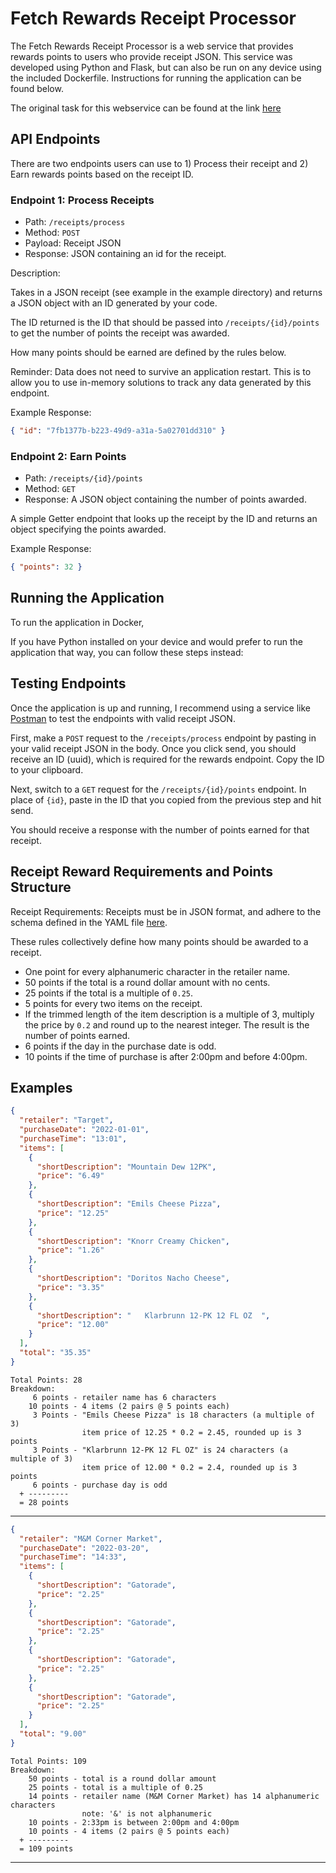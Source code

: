 # Fetch Rewards Receipt Processor

The Fetch Rewards Receipt Processor is a web service that provides rewards points to users who provide receipt JSON. This service was developed using Python and Flask, but can also be run on any device using the included Dockerfile. Instructions for running the application can be found below.

The original task for this webservice can be found at the link [here](https://github.com/fetch-rewards/receipt-processor-challenge)

## API Endpoints

There are two endpoints users can use to 1) Process their receipt and 2) Earn rewards points based on the receipt ID.

### Endpoint 1: Process Receipts

- Path: `/receipts/process`
- Method: `POST`
- Payload: Receipt JSON
- Response: JSON containing an id for the receipt.

Description:

Takes in a JSON receipt (see example in the example directory) and returns a JSON object with an ID generated by your code.

The ID returned is the ID that should be passed into `/receipts/{id}/points` to get the number of points the receipt
was awarded.

How many points should be earned are defined by the rules below.

Reminder: Data does not need to survive an application restart. This is to allow you to use in-memory solutions to track any data generated by this endpoint.

Example Response:

```json
{ "id": "7fb1377b-b223-49d9-a31a-5a02701dd310" }
```

### Endpoint 2: Earn Points

- Path: `/receipts/{id}/points`
- Method: `GET`
- Response: A JSON object containing the number of points awarded.

A simple Getter endpoint that looks up the receipt by the ID and returns an object specifying the points awarded.

Example Response:

```json
{ "points": 32 }
```

## Running the Application

To run the application in Docker,

If you have Python installed on your device and would prefer to run the application that way, you can follow these steps instead:

## Testing Endpoints

Once the application is up and running, I recommend using a service like [Postman](https://www.postman.com/) to test the endpoints with valid receipt JSON.

First, make a `POST` request to the `/receipts/process` endpoint by pasting in your valid receipt JSON in the body. Once you click send, you should receive an ID (uuid), which is required for the rewards endpoint. Copy the ID to your clipboard.

Next, switch to a `GET` request for the `/receipts/{id}/points` endpoint. In place of `{id}`, paste in the ID that you copied from the previous step and hit send.

You should receive a response with the number of points earned for that receipt.

## Receipt Reward Requirements and Points Structure

Receipt Requirements: Receipts must be in JSON format, and adhere to the schema defined in the YAML file [here](https://github.com/fetch-rewards/receipt-processor-challenge/blob/main/api.yml).

These rules collectively define how many points should be awarded to a receipt.

- One point for every alphanumeric character in the retailer name.
- 50 points if the total is a round dollar amount with no cents.
- 25 points if the total is a multiple of `0.25`.
- 5 points for every two items on the receipt.
- If the trimmed length of the item description is a multiple of 3, multiply the price by `0.2` and round up to the nearest integer. The result is the number of points earned.
- 6 points if the day in the purchase date is odd.
- 10 points if the time of purchase is after 2:00pm and before 4:00pm.

## Examples

```json
{
  "retailer": "Target",
  "purchaseDate": "2022-01-01",
  "purchaseTime": "13:01",
  "items": [
    {
      "shortDescription": "Mountain Dew 12PK",
      "price": "6.49"
    },
    {
      "shortDescription": "Emils Cheese Pizza",
      "price": "12.25"
    },
    {
      "shortDescription": "Knorr Creamy Chicken",
      "price": "1.26"
    },
    {
      "shortDescription": "Doritos Nacho Cheese",
      "price": "3.35"
    },
    {
      "shortDescription": "   Klarbrunn 12-PK 12 FL OZ  ",
      "price": "12.00"
    }
  ],
  "total": "35.35"
}
```

```text
Total Points: 28
Breakdown:
     6 points - retailer name has 6 characters
    10 points - 4 items (2 pairs @ 5 points each)
     3 Points - "Emils Cheese Pizza" is 18 characters (a multiple of 3)
                item price of 12.25 * 0.2 = 2.45, rounded up is 3 points
     3 Points - "Klarbrunn 12-PK 12 FL OZ" is 24 characters (a multiple of 3)
                item price of 12.00 * 0.2 = 2.4, rounded up is 3 points
     6 points - purchase day is odd
  + ---------
  = 28 points
```

---

```json
{
  "retailer": "M&M Corner Market",
  "purchaseDate": "2022-03-20",
  "purchaseTime": "14:33",
  "items": [
    {
      "shortDescription": "Gatorade",
      "price": "2.25"
    },
    {
      "shortDescription": "Gatorade",
      "price": "2.25"
    },
    {
      "shortDescription": "Gatorade",
      "price": "2.25"
    },
    {
      "shortDescription": "Gatorade",
      "price": "2.25"
    }
  ],
  "total": "9.00"
}
```

```text
Total Points: 109
Breakdown:
    50 points - total is a round dollar amount
    25 points - total is a multiple of 0.25
    14 points - retailer name (M&M Corner Market) has 14 alphanumeric characters
                note: '&' is not alphanumeric
    10 points - 2:33pm is between 2:00pm and 4:00pm
    10 points - 4 items (2 pairs @ 5 points each)
  + ---------
  = 109 points
```

---
